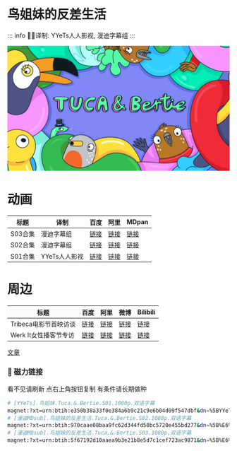 # 鸟姐妹的反差生活

::: info
✍🏻译制: YYeTs人人影视, 漫迪字幕组
:::

![maxresdefault.jpeg](maxresdefault.jpeg)

# 动画

| 标题 | 译制 | 百度 | 阿里 | MDpan |
| --- | --- | --- | --- | --- |
| S03合集 | 漫迪字幕组 |[链接](https://pan.baidu.com/s/14lr11TLMi-hHhZsa6209Vw?pwd=1pu9) |[链接](https://www.aliyundrive.com/s/SA3Ztd8iqHX) |[链接](https://mdpan.tk/zh-CN/%E9%B8%9F%E5%A7%90%E5%A6%B9%E7%9A%84%E5%8F%8D%E5%B7%AE%E7%94%9F%E6%B4%BB/Season%203/) |
| S02合集 | 漫迪字幕组 |[链接](https://pan.baidu.com/s/1OX4IpB9rHnrPt2m2h_Dg6A?pwd=acx4) |[链接](https://www.aliyundrive.com/s/jE2HdQoRGhK) |[链接](https://mdpan.tk/%E9%B8%9F%E5%A7%90%E5%A6%B9%E7%9A%84%E5%8F%8D%E5%B7%AE%E7%94%9F%E6%B4%BB) |
| S01合集 | YYeTs人人影视 |[链接](https://pan.baidu.com/s/13h_HrKRp98_jIxjqUG3Qog?pwd=5z6r) |[链接](https://www.aliyundrive.com/s/tGmPKH3CkNF) |[链接](https://mdpan.tk/%E9%B8%9F%E5%A7%90%E5%A6%B9%E7%9A%84%E5%8F%8D%E5%B7%AE%E7%94%9F%E6%B4%BB) |

# 周边

| 标题 | 百度 | 阿里 | 微博 | Bilibili |
| --- | --- | --- | --- | --- |
| Tribeca电影节首映访谈 |[链接](https://pan.baidu.com/s/1m0N4B8iEk_Ifhl11DjBL6Q?pwd=erkm) |[链接](https://www.aliyundrive.com/s/28yyyg2uu3i) |[链接](https://weibo.com/2355632031/KuYN1q6eV) |[链接](https://www.bilibili.com/video/BV13M4y1V7N2) |
| Werk It女性播客节专访 |[链接](https://pan.baidu.com/s/1Papam9TL_7_K9lMtyKXPMg?pwd=nef9) |[链接](https://www.aliyundrive.com/s/28yyyg2uu3i) |[链接](https://weibo.com/2355632031/M4dRRuKVj) |[链接](https://www.bilibili.com/video/BV1E14y1s7mW) |

[文章](%E6%96%87%E7%AB%A0%20f6700a3a00694059a006a3db950e0eca.csv)

### 🧲 磁力链接

看不见请刷新 点右上角按钮复制 有条件请长期做种

```bash
# [YYeTs].鸟姐妹.Tuca.&.Bertie.S01.1080p.双语字幕
magnet:?xt=urn:btih:e350b38a33f0e384a6b9c21c9e6b04d09f547dbf&dn=%5BYYeTs%5D.%E9%B8%9F%E5%A7%90%E5%A6%B9.Tuca.%26.Bertie.S01.1080p.%E5%8F%8C%E8%AF%AD%E5%AD%97%E5%B9%95&tr=udp://tracker.opentrackr.org:1337/announce&tr=udp://opentracker.i2p.rocks:6969/announce&tr=udp://open.demonii.com:1337/announce&tr=udp://tracker.openbittorrent.com:6969/announce&tr=http://tracker.openbittorrent.com:80/announce&tr=udp://open.stealth.si:80/announce&tr=udp://tracker.torrent.eu.org:451/announce&tr=udp://exodus.desync.com:6969/announce&tr=udp://explodie.org:6969/announce&tr=udp://uploads.gamecoast.net:6969/announce&tr=udp://tracker1.bt.moack.co.kr:80/announce&tr=udp://tracker.tiny-vps.com:6969/announce&tr=udp://tracker.therarbg.com:6969/announce&tr=udp://tracker.theoks.net:6969/announce&tr=udp://tracker.moeking.me:6969/announce&tr=udp://tracker.dump.cl:6969/announce&tr=udp://tracker.bittor.pw:1337/announce&tr=udp://tracker.4.babico.name.tr:3131/announce&tr=udp://thouvenin.cloud:6969/announce&tr=udp://sanincode.com:6969/announce
# [漫迪MDsub].鸟姐妹的反差生活.Tuca.&.Bertie.S02.1080p.双语字幕
magnet:?xt=urn:btih:970caae08baa9fc62d344fd50bc5720e455bd277&dn=%5B%E6%BC%AB%E8%BF%AAMDsub%5D.%E9%B8%9F%E5%A7%90%E5%A6%B9%E7%9A%84%E5%8F%8D%E5%B7%AE%E7%94%9F%E6%B4%BB.Tuca.%26.Bertie.S02.1080p.%E5%8F%8C%E8%AF%AD%E5%AD%97%E5%B9%95&tr=udp://tracker.opentrackr.org:1337/announce&tr=udp://opentracker.i2p.rocks:6969/announce&tr=udp://open.demonii.com:1337/announce&tr=udp://tracker.openbittorrent.com:6969/announce&tr=http://tracker.openbittorrent.com:80/announce&tr=udp://open.stealth.si:80/announce&tr=udp://tracker.torrent.eu.org:451/announce&tr=udp://exodus.desync.com:6969/announce&tr=udp://explodie.org:6969/announce&tr=udp://uploads.gamecoast.net:6969/announce&tr=udp://tracker1.bt.moack.co.kr:80/announce&tr=udp://tracker.tiny-vps.com:6969/announce&tr=udp://tracker.therarbg.com:6969/announce&tr=udp://tracker.theoks.net:6969/announce&tr=udp://tracker.moeking.me:6969/announce&tr=udp://tracker.dump.cl:6969/announce&tr=udp://tracker.bittor.pw:1337/announce&tr=udp://tracker.4.babico.name.tr:3131/announce&tr=udp://thouvenin.cloud:6969/announce&tr=udp://sanincode.com:6969/announce
# [漫迪MDsub].鸟姐妹的反差生活.Tuca.&.Bertie.S03.1080p.双语字幕
magnet:?xt=urn:btih:5f67192d10aaea9b3e21b8e5d7c1cef723ac9871&dn=%5B%E6%BC%AB%E8%BF%AAMDsub%5D.%E9%B8%9F%E5%A7%90%E5%A6%B9%E7%9A%84%E5%8F%8D%E5%B7%AE%E7%94%9F%E6%B4%BB.Tuca.%26.Bertie.S03.1080p.%E5%8F%8C%E8%AF%AD%E5%AD%97%E5%B9%95&tr=udp://tracker.opentrackr.org:1337/announce&tr=udp://opentracker.i2p.rocks:6969/announce&tr=udp://open.demonii.com:1337/announce&tr=udp://tracker.openbittorrent.com:6969/announce&tr=http://tracker.openbittorrent.com:80/announce&tr=udp://open.stealth.si:80/announce&tr=udp://tracker.torrent.eu.org:451/announce&tr=udp://exodus.desync.com:6969/announce&tr=udp://explodie.org:6969/announce&tr=udp://uploads.gamecoast.net:6969/announce&tr=udp://tracker1.bt.moack.co.kr:80/announce&tr=udp://tracker.tiny-vps.com:6969/announce&tr=udp://tracker.therarbg.com:6969/announce&tr=udp://tracker.theoks.net:6969/announce&tr=udp://tracker.moeking.me:6969/announce&tr=udp://tracker.dump.cl:6969/announce&tr=udp://tracker.bittor.pw:1337/announce&tr=udp://tracker.4.babico.name.tr:3131/announce&tr=udp://thouvenin.cloud:6969/announce&tr=udp://sanincode.com:6969/announce
```